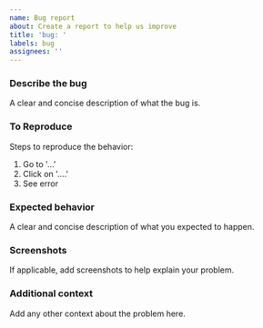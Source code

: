 ```yaml
---
name: Bug report
about: Create a report to help us improve
title: 'bug: '
labels: bug
assignees: ''
---
```


### Describe the bug

A clear and concise description of what the bug is.

### To Reproduce

Steps to reproduce the behavior:

1. Go to '...'
2. Click on '....'
3. See error

### Expected behavior

A clear and concise description of what you expected to happen.

<!-- The following items are not required, if you do not need them, please delete them -->

### Screenshots

If applicable, add screenshots to help explain your problem.

### Additional context

Add any other context about the problem here.
